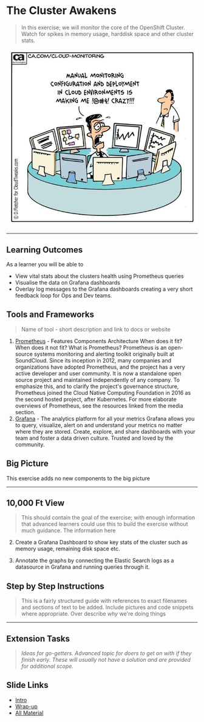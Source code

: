 # The Cluster Awakens

> In this exercise; we will monitor the core of the OpenShift Cluster. Watch for spikes in memory usage, harddisk space and other cluster stats.

![monitoring-mayhem](../images/exercise7/monitoring-mayhem.jpg)

_____

## Learning Outcomes
As a learner you will be able to
- View vital stats about the clusters health using Prometheus queries 
- Visualise the data on Grafana dashboards
- Overlay log messages to the Grafana dashboards creating a very short feedback loop for Ops and Dev teams.

## Tools and Frameworks
> Name of tool - short description and link to docs or website

1. [Prometheus](https://prometheus.io/) - Features Components Architecture When does it fit? When does it not fit? What is Prometheus? Prometheus is an open-source systems monitoring and alerting toolkit originally built at SoundCloud. Since its inception in 2012, many companies and organizations have adopted Prometheus, and the project has a very active developer and user community. It is now a standalone open source project and maintained independently of any company. To emphasize this, and to clarify the project's governance structure, Prometheus joined the Cloud Native Computing Foundation in 2016 as the second hosted project, after Kubernetes. For more elaborate overviews of Prometheus, see the resources linked from the media section.
1. [Grafana](https://grafana.com/) - The analytics platform for all your metrics Grafana allows you to query, visualize, alert on and understand your metrics no matter where they are stored. Create, explore, and share dashboards with your team and foster a data driven culture. Trusted and loved by the community.

## Big Picture
This exercise adds no new components to the big picture

_____

## 10,000 Ft View
> This should contain the goal of the exercise; with enough information that advanced learners could use this to build the exercise without much guidance. The information here

2. Create a Grafana Dashboard to show key stats of the cluster such as memory usage, remaining disk space etc.

2. Annotate the graphs by connecting the Elastic Search logs as a datasource in Grafana and running queries through it.

## Step by Step Instructions
> This is a fairly structured guide with references to exact filenames and sections of text to be added. Include pictures and code snippets where appropriate. Over describe _why_ we're doing things

_____

## Extension Tasks
> _Ideas for go-getters. Advanced topic for doers to get on with if they finish early. These will usually not have a solution and are provided for additional scope._


## Slide Links

- [Intro](https://docs.google.com/presentation/d/179Bz9GzHIcDxwb4RxxlQUESfqES4hArU1puGUjkAOoI/)
- [Wrap-up](https://docs.google.com/presentation/d/1n6f_A3i5019lZYmCBNhl9O-S3xxjpHDT5I7ZoCqYyHo/)
- [All Material](https://drive.google.com/drive/folders/13YIiKuzBmr9mGzg4bsEns5yVWx_Zc8Hs)